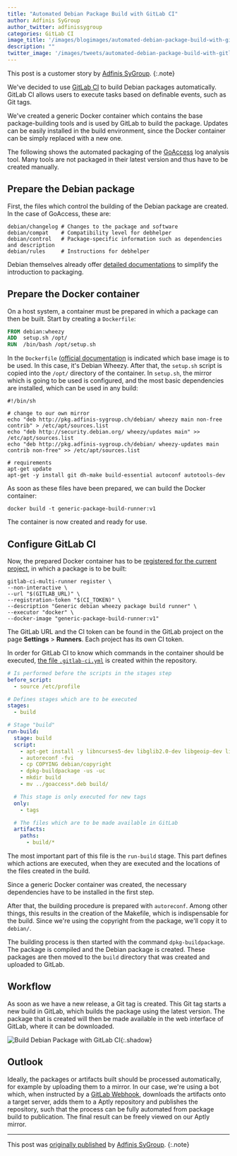 ```yaml
---
title: "Automated Debian Package Build with GitLab CI"
author: Adfinis SyGroup
author_twitter: adfinissygroup
categories: GitLab CI
image_title: '/images/blogimages/automated-debian-package-build-with-gitlab-ci/adfinis-sygroup-cover.png'
description: ""
twitter_image: '/images/tweets/automated-debian-package-build-with-gitlab-ci.png'
---
```


This post is a customer story by [Adfinis SyGroup][adf].
{:.note}

We've decided to use [GitLab CI][ci] to build Debian packages
automatically. GitLab CI allows users to execute tasks based
on definable events, such as Git tags.

We've created a generic Docker container which contains the base
package-building tools and is used by GitLab to build the package.
Updates can be easily installed in the build environment, since the
Docker container can be simply replaced with a new one.

The following shows the automated packaging of the [GoAccess] log
analysis tool. Many tools are not packaged in their latest version
and thus have to be created manually.

<!-- more -->

## Prepare the Debian package

First, the files which control the building of the Debian package
are created. In the case of GoAccess, these are:

```shell
debian/changelog # Changes to the package and software  
debian/compat    # Compatibility level for debhelper  
debian/control   # Package-specific information such as dependencies and description  
debian/rules     # Instructions for debhelper 
```

Debian themselves already offer [detailed documentations][debian-doc]
to simplify the introduction to packaging.

## Prepare the Docker container

On a host system, a container must be prepared in which a package can
then be built. Start by creating a `Dockerfile`:

```dockerfile
FROM debian:wheezy  
ADD  setup.sh /opt/  
RUN  /bin/bash /opt/setup.sh  
```

In the `Dockerfile` ([official documentation][dockerfile-doc] is indicated
which base image is to be used. In this case, it's Debian Wheezy. After
that, the `setup.sh` script is copied into the `/opt/` directory of the container. 
In `setup.sh`, the mirror which is going to be used is configured, and
the most basic dependencies are installed, which can be used in any build:


```shell
#!/bin/sh

# change to our own mirror
echo "deb http://pkg.adfinis-sygroup.ch/debian/ wheezy main non-free contrib" > /etc/apt/sources.list  
echo "deb http://security.debian.org/ wheezy/updates main" >> /etc/apt/sources.list  
echo "deb http://pkg.adfinis-sygroup.ch/debian/ wheezy-updates main contrib non-free" >> /etc/apt/sources.list

# requirements
apt-get update  
apt-get -y install git dh-make build-essential autoconf autotools-dev  
```

As soon as these files have been prepared, we can build the Docker container:

```shell
docker build -t generic-package-build-runner:v1 
```

The container is now created and ready for use.

## Configure GitLab CI

Now, the prepared Docker container has to be [registered for the
current project][ci-docker-registry], in which a package is to be built:

```shell
gitlab-ci-multi-runner register \
--non-interactive \
--url "$(GITLAB_URL)" \
--registration-token "$(CI_TOKEN)" \
--description "Generic debian wheezy package build runner" \
--executor "docker" \
--docker-image "generic-package-build-runner:v1"
```

The GitLab URL and the CI token can be found in the GitLab
project on the page **Settings** > **Runners**. Each project has its own CI token.

In order for GitLab CI to know which commands in the container
should be executed, [the file `.gitlab-ci.yml`][ci-doc] is created within the repository.

```yaml
# Is performed before the scripts in the stages step
before_script:  
  - source /etc/profile

# Defines stages which are to be executed
stages:  
  - build

# Stage "build"
run-build:  
  stage: build
  script:
    - apt-get install -y libncurses5-dev libglib2.0-dev libgeoip-dev libtokyocabinet-dev zlib1g-dev libncursesw5-dev libbz2-dev
    - autoreconf -fvi
    - cp COPYING debian/copyright
    - dpkg-buildpackage -us -uc
    - mkdir build
    - mv ../goaccess*.deb build/

  # This stage is only executed for new tags
  only:
    - tags

  # The files which are to be made available in GitLab
  artifacts:
    paths:
      - build/*
```

The most important part of this file is the `run-build` stage.
This part defines which actions are executed, when they are
executed and the locations of the files created in the build.

Since a generic Docker container was created, the necessary
dependencies have to be installed in the first step.

After that, the building procedure is prepared with `autoreconf`.
Among other things, this results in the creation of the Makefile,
which is indispensable for the build. Since we're using the copyright
from the package, we'll copy it to `debian/`.

The building process is then started with the command `dpkg-buildpackage`.
The package is compiled and the Debian package is created. These packages
are then moved to the `build` directory that was created and uploaded to GitLab.

## Workflow

As soon as we have a new release, a Git tag is created. This Git tag
starts a new build in GitLab, which builds the package using the latest version.
The package that is created will then be made available in the web
interface of GitLab, where it can be downloaded. 

![Build Debian Package with GitLab CI](/images/blogimages/automated-debian-package-build-with-gitlab-ci/gitlab-ci-build.png){:.shadow}

## Outlook

Ideally, the packages or artifacts built should be processed automatically,
for example by uploading them to a mirror. In our case, we're using a
bot which, when instructed by a [GitLab Webhook][webhooks-doc], downloads the artifacts
onto a target server, adds them to a Aptly repository and publishes the
repository, such that the process can be fully automated from package
build to publication. The final result can be freely viewed on our Aptly mirror.

----

This post was [originally published][original-post] by [Adfinis SyGroup][adf].
{:.note}


<!-- identifiers -->

[adf]: https://www.adfinis-sygroup.ch/
[ci-doc]: https://docs.gitlab.com/ee/ci/quick_start/README.html
[ci-docker-registry]: https://docs.gitlab.com/ee/ci/docker/using_docker_build.html
[ci]: /gitlab-ci/
[debian-doc]: https://www.debian.org/doc/manuals/maint-guide/index.en.html
[dockerfile-doc]: https://docs.docker.com/engine/tutorials/dockerimages/#/building-an-image-from-a-dockerfile
[GoAccess]: https://goaccess.io/
[original-post]: https://blog.adfinis-sygroup.ch/en/automated-debian-packagebuild-gitlabci/
[webhooks-doc]: https://docs.gitlab.com/ce/web_hooks/web_hooks.html
